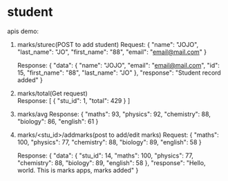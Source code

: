 # student
apis demo:

1)	marks/sturec(POST to add student)
	Request:
	{
		"name": "JOJO",
		"last_name": "JO",
		"first_name": "88",
		"email": "email@mail.com"
	}

	Response:
	{
		"data": {
			"name": "JOJO",
			"email": "email@mail.com",
			"id": 15,
			"first_name": "88",
			"last_name": "JO"
		},
		"response": "Student record added"
	}

2)	marks/total(Get request)	
	Response:
	[
    {
        "stu_id": 1,
        "total": 429
    }
	]
3)	marks/avg
	Response:
	{
		"maths": 93,
		"physics": 92,
		"chemistry": 88,
		"biology": 86,
		"english": 61
	}

4) marks/<stu_id>/addmarks(post to add/edit marks)
	Request:
	{
		"maths": 100,
		"physics": 77,
		"chemistry": 88,
		"biology": 89,
		"english": 58
	}

	Response:
	{
		"data": {
			"stu_id": 14,
			"maths": 100,
			"physics": 77,
			"chemistry": 88,
			"biology": 89,
			"english": 58
		},
		"response": "Hello, world. This is marks apps, marks added"
	}
